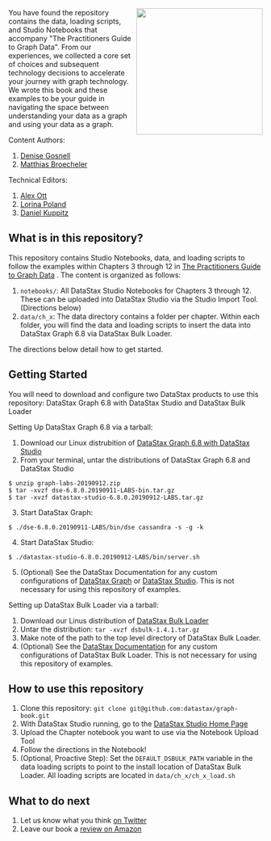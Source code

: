<a href="https://g.co/kgs/pSo6dK" target="_blank"> 
  <img src="https://raw.githubusercontent.com/datastax/graph-book/master/notebooks/images/logos/book-cover.jpg" width="250" ALIGN="RIGHT"/>
</a>
You have found the repository contains the data, loading scripts, and Studio Notebooks that accompany "The Practitioners Guide to Graph Data". From our experiences, we collected a core set of choices and subsequent technology decisions to accelerate your journey with graph technology. We wrote this book and these examples to be your guide in navigating the space between understanding your data as a graph and using your data as a graph.

Content Authors: 
1. [Denise Gosnell](https://twitter.com/DeniseKGosnell)  
2. [Matthias Broecheler](https://twitter.com/MBroecheler)

Technical Editors:
1. [Alex Ott](https://github.com/alexott)
2. [Lorina Poland](https://github.com/polandll)
3. [Daniel Kuppitz](https://github.com/dkuppitz)


## What is in this repository?
This repository contains Studio Notebooks, data, and loading scripts to follow the examples within Chapters 3 through 12 in [The Practitioners Guide to Graph Data](https://g.co/kgs/pSo6dK) . The content is organized as follows:
1. `notebooks/`: All DataStax Studio Notebooks for Chapters 3 through 12. These can be uploaded into DataStax Studio via the Studio Import Tool. (Directions below)
2. `data/ch_x`: The data directory contains a folder per chapter. Within each folder, you will find the data and loading scripts to insert the data into DataStax Graph 6.8 via DataStax Bulk Loader.

The directions below detail how to get started.

## Getting Started

You will need to download and configure two DataStax products to use this repository: DataStax Graph 6.8 with DataStax Studio and DataStax Bulk Loader


Setting Up DataStax Graph 6.8 via a tarball:
1. Download our Linux distrubition of [DataStax Graph 6.8 with DataStax Studio](https://downloads.datastax.com/#labs)
2. From your terminal, untar the distributions of DataStax Graph 6.8 and DataStax Studio
```
$ unzip graph-labs-20190912.zip 
$ tar -xvzf dse-6.8.0.20190911-LABS-bin.tar.gz
$ tar -xvzf datastax-studio-6.8.0.20190912-LABS.tar.gz
```
3. Start DataStax Graph:
```
$ ./dse-6.8.0.20190911-LABS/bin/dse cassandra -s -g -k
```
4. Start DataStax Studio:
```
$ ./datastax-studio-6.8.0.20190912-LABS/bin/server.sh
```
5. (Optional) See the DataStax Documentation for any custom configurations of [DataStax Graph](https://docs.datastax.com/en/dse/6.0/dse-dev/datastax_enterprise/graph/graphTOC.html) or [DataStax Studio](https://docs.datastax.com/en/studio/6.0/index.html). This is not necessary for using this repository of examples.

Setting up DataStax Bulk Loader via a tarball:
1. Download our Linus distribution of [DataStax Bulk Loader](https://downloads.datastax.com/#bulk-loader)
2. Untar the distribution:
```tar -xvzf dsbulk-1.4.1.tar.gz```
3. Make note of the path to the top level directory of DataStax Bulk Loader.
4. (Optional) See the [DataStax Documentation](https://docs.datastax.com/en/dsbulk/doc/) for any custom configurations of DataStax Bulk Loader. This is not necessary for using this repository of examples.


## How to use this repository
1. Clone this repository: `git clone git@github.com:datastax/graph-book.git`
2. With DataStax Studio running, go to the [DataStax Studio Home Page](http://localhost:9091/)
3. Upload the Chapter notebook you want to use via the Notebook Upload Tool
4. Follow the directions in the Notebook!
5. (Optional, Proactive Step): Set the `DEFAULT_DSBULK_PATH` variable in the data loading scripts to point to the install location of DataStax Bulk Loader. All loading scripts are located in `data/ch_x/ch_x_load.sh`

## What to do next
1. Let us know what you think [on Twitter](https://twitter.com/Graph_Thinking)
2. Leave our book a [review on Amazon](https://www.amazon.com/Practitioners-Guide-Graph-Data/dp/1492044075)


